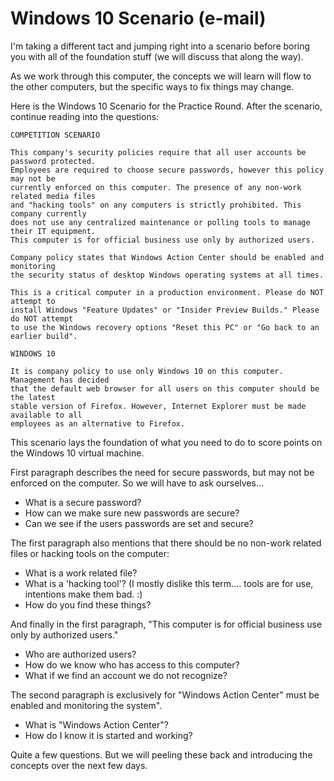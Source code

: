 # Windows 10 Scenario (e-mail)

I'm taking a different tact and jumping right into a scenario before boring you with all of the foundation stuff (we will discuss that along the way).

As we work through this computer, the concepts we will learn will flow to the other computers, but the specific ways to fix things may change.

Here is the Windows 10 Scenario for the Practice Round.  After the scenario, continue reading into the questions:

```
COMPETITION SCENARIO

This company's security policies require that all user accounts be password protected.
Employees are required to choose secure passwords, however this policy may not be
currently enforced on this computer. The presence of any non-work related media files
and "hacking tools" on any computers is strictly prohibited. This company currently
does not use any centralized maintenance or polling tools to manage their IT equipment.
This computer is for official business use only by authorized users.

Company policy states that Windows Action Center should be enabled and monitoring
the security status of desktop Windows operating systems at all times.
  
This is a critical computer in a production environment. Please do NOT attempt to
install Windows "Feature Updates" or "Insider Preview Builds." Please do NOT attempt
to use the Windows recovery options "Reset this PC" or "Go back to an earlier build".

WINDOWS 10

It is company policy to use only Windows 10 on this computer. Management has decided
that the default web browser for all users on this computer should be the latest
stable version of Firefox. However, Internet Explorer must be made available to all
employees as an alternative to Firefox.
```

This scenario lays the foundation of what you need to do to score points on the Windows 10 virtual machine.

First paragraph describes the need for secure passwords, but may not be enforced on the computer.  So we will have to ask ourselves...

- What is a secure password?
- How can we make sure new passwords are secure?
- Can we see if the users passwords are set and secure?

The first paragraph also mentions that there should be no non-work related files or hacking tools on the computer:

- What is a work related file?
- What is a 'hacking tool'?  (I mostly dislike this term.... tools are for use, intentions make them bad. :)
- How do you find these things?

And finally in the first paragraph, "This computer is for official business use only by authorized users."

- Who are authorized users?
- How do we know who has access to this computer?
- What if we find an account we do not recognize?

The second paragraph is exclusively for "Windows Action Center" must be enabled and monitoring the system".

- What is "Windows Action Center"?
- How do I know it is started and working?

Quite a few questions.  But we will peeling these back and introducing the concepts over the next few days.

